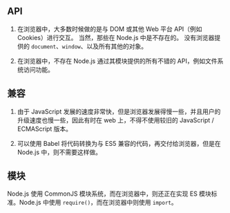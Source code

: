 

## API

1. 在浏览器中，大多数时候做的是与 DOM 或其他 Web 平台 API（例如 Cookies）进行交互。 当然，那些在 Node.js 中是不存在的。 没有浏览器提供的 `document`、`window`、以及所有其他的对象。

2. 在浏览器中，不存在 Node.js 通过其模块提供的所有不错的 API，例如文件系统访问功能。

## 兼容

1. 由于 JavaScript 发展的速度非常快，但是浏览器发展得慢一些，并且用户的升级速度也慢一些，因此有时在 web 上，不得不使用较旧的 JavaScript / ECMAScript 版本。

2. 可以使用 Babel 将代码转换为与 ES5 兼容的代码，再交付给浏览器，但是在 Node.js 中，则不需要这样做。

## 模块

Node.js 使用 CommonJS 模块系统，而在浏览器中，则还正在实现 ES 模块标准。Node.js 中使用 `require()`，而在浏览器中则使用 `import`。

